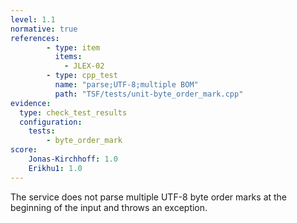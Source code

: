 ```yaml
---
level: 1.1
normative: true
references:
        - type: item
          items:
            - JLEX-02
        - type: cpp_test
          name: "parse;UTF-8;multiple BOM"
          path: "TSF/tests/unit-byte_order_mark.cpp"
evidence:
  type: check_test_results
  configuration:
    tests: 
        - byte_order_mark
score:
    Jonas-Kirchhoff: 1.0
    Erikhu1: 1.0
---
```


The service does not parse multiple UTF-8 byte order marks at the beginning of the input and throws an exception.